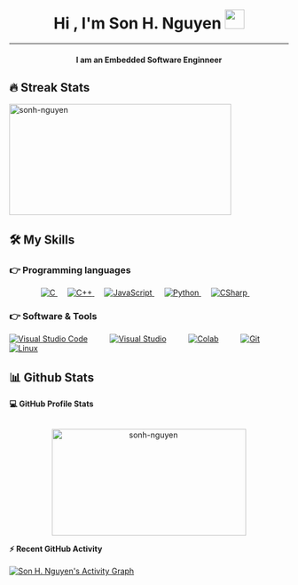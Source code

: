 <h1 align="center">Hi , I'm Son H. Nguyen <img src="https://media.giphy.com/media/hvRJCLFzcasrR4ia7z/giphy.gif" width="35"></h1>
<hr/>
<h4 align="center">I am an Embedded Software Enginneer</h4>


## 🔥 Streak Stats

<p align="left"><img align="center" src="https://github-readme-streak-stats.herokuapp.com/?user=sonh-nguyen&theme=duskfox" alt="sonh-nguyen" height="200px" width="400px"/></p>

## 🛠️ My Skills
### 👉 Programming languages

<p align="center"> 

  <a href="https://www.cprogramming.com/" target="_blank"> 
    <img alt="C" src="https://img.shields.io/badge/C%20-%232370ED.svg?logo=c&logoColor=white">
  </a> 
  &emsp;
  <a href="https://www.w3schools.com/cpp/" target="_blank"> 
    <img alt="C++" src="https://img.shields.io/badge/C++%20-%2300599C.svg?logo=c%2B%2B&logoColor=white">
  </a> 
  &emsp;
  <a href="https://developer.mozilla.org/en-US/docs/Web/JavaScript" target="_blank"> 
     <img alt="JavaScript" src="https://img.shields.io/badge/JavaScript%20-%23F7DF1E.svg?logo=javascript&logoColor=black">
   </a>
  &emsp;
   <a href="https://www.python.org" target="_blank">
    <img alt="Python" src="https://img.shields.io/badge/Python%20-%2314354C.svg?logo=python&logoColor=white">
  </a>
  &emsp;
  <a href="">
    <img alt="CSharp" src="https://img.shields.io/badge/CSharp-%23777BB4.svg?logo=php&logoColor=white"/>
  </a>
&emsp; 
</p>

### 👉 Software & Tools

<p>
  <a href="#"><img alt="Visual Studio Code" src="https://img.shields.io/badge/Visual%20Studio%20Code-0078d7.svg?logo=visual-studio-code&logoColor=white"></a>
  &emsp;
  &emsp;
    <a href="#"><img alt="Visual Studio" src="https://img.shields.io/badge/Visual%20Studio-68217A.svg?logo=visual-studio&logoColor=white"></a>
  &emsp;
<!-- <a href="#"><img alt="Postman" src="https://img.shields.io/badge/Postman-FF6C37?style=flat&logo=postman&logoColor=white"></a> -->
   &emsp;
	<a href="#"><img alt="Colab" src="https://img.shields.io/badge/Colab-00b56a.svg?logo=google-colab&logoColor=white"></a>
  &emsp;
    <!-- <a href="#"><img alt="Codepen" src="https://img.shields.io/badge/Codepen-000000.svg?logo=codepen&logoColor=white"></a> -->
  &emsp;
    <a href="#"><img alt="Git" src="https://img.shields.io/badge/Git%20-%23F05033.svg?logo=git&logoColor=white"></a>
  &emsp;
  &emsp;
    <a href="#"><img alt="Linux" src="https://img.shields.io/badge/Linux-FCC624?style=flat&logo=linux&logoColor=black"></a>
  &emsp;

</p>


## 📊 Github Stats

  <summary><b>💻 GitHub Profile Stats</b></summary>

  <br/>
    <p align="center">
      <a href="https://github.com/sonh-nguyen"><img align="center" src="https://github-readme-stats.vercel.app/api?username=sonh-nguyen&show_icons=true&locale=en&theme=github" alt="sonh-nguyen" height="192px" width="350px"/></a>
    </p>

  <summary><b>⚡ Recent GitHub Activity</b></summary>
  <br/>
	<a href="https://github.com/sonh-nguyen"><img alt="Son H. Nguyen's Activity Graph" src="https://github-readme-activity-graph.vercel.app/graph?username=sonh-nguyen&custom_title=Son H. Nguyen's%20Contribution%20Graph&theme=react-dark" /></a>
  <br/>
<br/>
